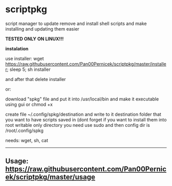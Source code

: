 # scriptpkg
script manager to update remove and install shell scripts and make installing and updating them easier

**TESTED ONLY ON LINUX!!!**

**instalation**

use installer: wget https://raw.githubusercontent.com/Pan00Pernicek/scriptpkg/master/installer; sleep 5; sh installer

and after that delete installer

or:

download "spkg" file and put it into /usr/local/bin and make it executable using gui or chmod +x

create file  ~/.config/spkg/destination and write to it destination folder that you want to have scripts saved in (dont forget if you want to install them into root writable only directory you need use sudo and then config dir is /root/.config/spkg

needs: wget, sh, cat

---------------------------------------------------------------------------------
Usage: https://raw.githubusercontent.com/Pan00Pernicek/scriptpkg/master/usage
---------------------------------------------------------------------------------

